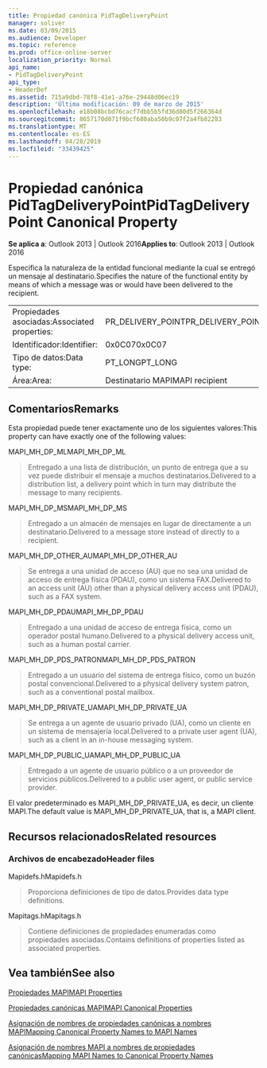 ```yaml
---
title: Propiedad canónica PidTagDeliveryPoint
manager: soliver
ms.date: 03/09/2015
ms.audience: Developer
ms.topic: reference
ms.prod: office-online-server
localization_priority: Normal
api_name:
- PidTagDeliveryPoint
api_type:
- HeaderDef
ms.assetid: 715a9dbd-78f8-41e1-a76e-29448d06ec19
description: 'Última modificación: 09 de marzo de 2015'
ms.openlocfilehash: e18b08bcbd76cacf7dbb5b5fd36d80d5f266364d
ms.sourcegitcommit: 8657170d071f9bcf680aba50b9c07f2a4fb82283
ms.translationtype: MT
ms.contentlocale: es-ES
ms.lasthandoff: 04/28/2019
ms.locfileid: "33439425"
---
```

# <a name="pidtagdeliverypoint-canonical-property"></a><span data-ttu-id="f4f4b-103">Propiedad canónica PidTagDeliveryPoint</span><span class="sxs-lookup"><span data-stu-id="f4f4b-103">PidTagDeliveryPoint Canonical Property</span></span>

  
  
<span data-ttu-id="f4f4b-104">**Se aplica a**: Outlook 2013 | Outlook 2016</span><span class="sxs-lookup"><span data-stu-id="f4f4b-104">**Applies to**: Outlook 2013 | Outlook 2016</span></span> 
  
<span data-ttu-id="f4f4b-105">Especifica la naturaleza de la entidad funcional mediante la cual se entregó un mensaje al destinatario.</span><span class="sxs-lookup"><span data-stu-id="f4f4b-105">Specifies the nature of the functional entity by means of which a message was or would have been delivered to the recipient.</span></span> 
  
|||
|:-----|:-----|
|<span data-ttu-id="f4f4b-106">Propiedades asociadas:</span><span class="sxs-lookup"><span data-stu-id="f4f4b-106">Associated properties:</span></span>  <br/> |<span data-ttu-id="f4f4b-107">PR_DELIVERY_POINT</span><span class="sxs-lookup"><span data-stu-id="f4f4b-107">PR_DELIVERY_POINT</span></span>  <br/> |
|<span data-ttu-id="f4f4b-108">Identificador:</span><span class="sxs-lookup"><span data-stu-id="f4f4b-108">Identifier:</span></span>  <br/> |<span data-ttu-id="f4f4b-109">0x0C07</span><span class="sxs-lookup"><span data-stu-id="f4f4b-109">0x0C07</span></span>  <br/> |
|<span data-ttu-id="f4f4b-110">Tipo de datos:</span><span class="sxs-lookup"><span data-stu-id="f4f4b-110">Data type:</span></span>  <br/> |<span data-ttu-id="f4f4b-111">PT_LONG</span><span class="sxs-lookup"><span data-stu-id="f4f4b-111">PT_LONG</span></span>  <br/> |
|<span data-ttu-id="f4f4b-112">Área:</span><span class="sxs-lookup"><span data-stu-id="f4f4b-112">Area:</span></span>  <br/> |<span data-ttu-id="f4f4b-113">Destinatario MAPI</span><span class="sxs-lookup"><span data-stu-id="f4f4b-113">MAPI recipient</span></span>  <br/> |
   
## <a name="remarks"></a><span data-ttu-id="f4f4b-114">Comentarios</span><span class="sxs-lookup"><span data-stu-id="f4f4b-114">Remarks</span></span>

<span data-ttu-id="f4f4b-115">Esta propiedad puede tener exactamente uno de los siguientes valores:</span><span class="sxs-lookup"><span data-stu-id="f4f4b-115">This property can have exactly one of the following values:</span></span> 
  
<span data-ttu-id="f4f4b-116">MAPI_MH_DP_ML</span><span class="sxs-lookup"><span data-stu-id="f4f4b-116">MAPI_MH_DP_ML</span></span> 
  
> <span data-ttu-id="f4f4b-117">Entregado a una lista de distribución, un punto de entrega que a su vez puede distribuir el mensaje a muchos destinatarios.</span><span class="sxs-lookup"><span data-stu-id="f4f4b-117">Delivered to a distribution list, a delivery point which in turn may distribute the message to many recipients.</span></span>
    
<span data-ttu-id="f4f4b-118">MAPI_MH_DP_MS</span><span class="sxs-lookup"><span data-stu-id="f4f4b-118">MAPI_MH_DP_MS</span></span> 
  
> <span data-ttu-id="f4f4b-119">Entregado a un almacén de mensajes en lugar de directamente a un destinatario.</span><span class="sxs-lookup"><span data-stu-id="f4f4b-119">Delivered to a message store instead of directly to a recipient.</span></span>
    
<span data-ttu-id="f4f4b-120">MAPI_MH_DP_OTHER_AU</span><span class="sxs-lookup"><span data-stu-id="f4f4b-120">MAPI_MH_DP_OTHER_AU</span></span> 
  
> <span data-ttu-id="f4f4b-121">Se entrega a una unidad de acceso (AU) que no sea una unidad de acceso de entrega física (PDAU), como un sistema FAX.</span><span class="sxs-lookup"><span data-stu-id="f4f4b-121">Delivered to an access unit (AU) other than a physical delivery access unit (PDAU), such as a FAX system.</span></span>
    
<span data-ttu-id="f4f4b-122">MAPI_MH_DP_PDAU</span><span class="sxs-lookup"><span data-stu-id="f4f4b-122">MAPI_MH_DP_PDAU</span></span> 
  
> <span data-ttu-id="f4f4b-123">Entregado a una unidad de acceso de entrega física, como un operador postal humano.</span><span class="sxs-lookup"><span data-stu-id="f4f4b-123">Delivered to a physical delivery access unit, such as a human postal carrier.</span></span>
    
<span data-ttu-id="f4f4b-124">MAPI_MH_DP_PDS_PATRON</span><span class="sxs-lookup"><span data-stu-id="f4f4b-124">MAPI_MH_DP_PDS_PATRON</span></span> 
  
> <span data-ttu-id="f4f4b-125">Entregado a un usuario del sistema de entrega físico, como un buzón postal convencional.</span><span class="sxs-lookup"><span data-stu-id="f4f4b-125">Delivered to a physical delivery system patron, such as a conventional postal mailbox.</span></span>
    
<span data-ttu-id="f4f4b-126">MAPI_MH_DP_PRIVATE_UA</span><span class="sxs-lookup"><span data-stu-id="f4f4b-126">MAPI_MH_DP_PRIVATE_UA</span></span> 
  
> <span data-ttu-id="f4f4b-127">Se entrega a un agente de usuario privado (UA), como un cliente en un sistema de mensajería local.</span><span class="sxs-lookup"><span data-stu-id="f4f4b-127">Delivered to a private user agent (UA), such as a client in an in-house messaging system.</span></span>
    
<span data-ttu-id="f4f4b-128">MAPI_MH_DP_PUBLIC_UA</span><span class="sxs-lookup"><span data-stu-id="f4f4b-128">MAPI_MH_DP_PUBLIC_UA</span></span> 
  
> <span data-ttu-id="f4f4b-129">Entregado a un agente de usuario público o a un proveedor de servicios públicos.</span><span class="sxs-lookup"><span data-stu-id="f4f4b-129">Delivered to a public user agent, or public service provider.</span></span>
    
<span data-ttu-id="f4f4b-130">El valor predeterminado es MAPI_MH_DP_PRIVATE_UA, es decir, un cliente MAPI.</span><span class="sxs-lookup"><span data-stu-id="f4f4b-130">The default value is MAPI_MH_DP_PRIVATE_UA, that is, a MAPI client.</span></span> 
  
## <a name="related-resources"></a><span data-ttu-id="f4f4b-131">Recursos relacionados</span><span class="sxs-lookup"><span data-stu-id="f4f4b-131">Related resources</span></span>

### <a name="header-files"></a><span data-ttu-id="f4f4b-132">Archivos de encabezado</span><span class="sxs-lookup"><span data-stu-id="f4f4b-132">Header files</span></span>

<span data-ttu-id="f4f4b-133">Mapidefs.h</span><span class="sxs-lookup"><span data-stu-id="f4f4b-133">Mapidefs.h</span></span>
  
> <span data-ttu-id="f4f4b-134">Proporciona definiciones de tipo de datos.</span><span class="sxs-lookup"><span data-stu-id="f4f4b-134">Provides data type definitions.</span></span>
    
<span data-ttu-id="f4f4b-135">Mapitags.h</span><span class="sxs-lookup"><span data-stu-id="f4f4b-135">Mapitags.h</span></span>
  
> <span data-ttu-id="f4f4b-136">Contiene definiciones de propiedades enumeradas como propiedades asociadas.</span><span class="sxs-lookup"><span data-stu-id="f4f4b-136">Contains definitions of properties listed as associated properties.</span></span>
    
## <a name="see-also"></a><span data-ttu-id="f4f4b-137">Vea también</span><span class="sxs-lookup"><span data-stu-id="f4f4b-137">See also</span></span>



[<span data-ttu-id="f4f4b-138">Propiedades MAPI</span><span class="sxs-lookup"><span data-stu-id="f4f4b-138">MAPI Properties</span></span>](mapi-properties.md)
  
[<span data-ttu-id="f4f4b-139">Propiedades canónicas MAPI</span><span class="sxs-lookup"><span data-stu-id="f4f4b-139">MAPI Canonical Properties</span></span>](mapi-canonical-properties.md)
  
[<span data-ttu-id="f4f4b-140">Asignación de nombres de propiedades canónicas a nombres MAPI</span><span class="sxs-lookup"><span data-stu-id="f4f4b-140">Mapping Canonical Property Names to MAPI Names</span></span>](mapping-canonical-property-names-to-mapi-names.md)
  
[<span data-ttu-id="f4f4b-141">Asignación de nombres MAPI a nombres de propiedades canónicas</span><span class="sxs-lookup"><span data-stu-id="f4f4b-141">Mapping MAPI Names to Canonical Property Names</span></span>](mapping-mapi-names-to-canonical-property-names.md)

